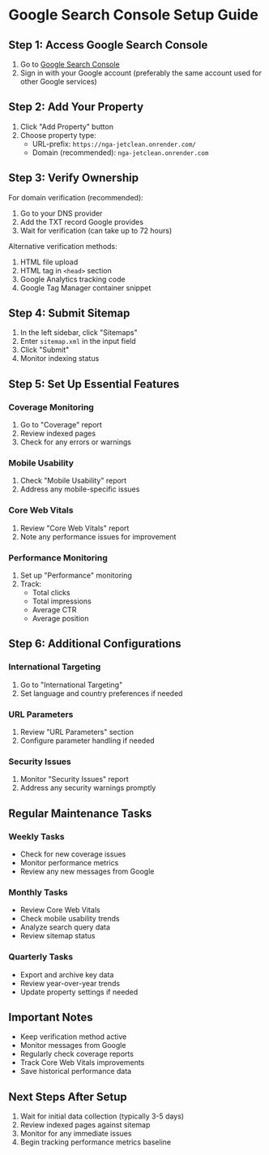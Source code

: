 # Google Search Console Setup Guide

## Step 1: Access Google Search Console
1. Go to [Google Search Console](https://search.google.com/search-console)
2. Sign in with your Google account (preferably the same account used for other Google services)

## Step 2: Add Your Property
1. Click "Add Property" button
2. Choose property type:
   - URL-prefix: `https://nga-jetclean.onrender.com/`
   - Domain (recommended): `nga-jetclean.onrender.com`

## Step 3: Verify Ownership
For domain verification (recommended):
1. Go to your DNS provider
2. Add the TXT record Google provides
3. Wait for verification (can take up to 72 hours)

Alternative verification methods:
1. HTML file upload
2. HTML tag in `<head>` section
3. Google Analytics tracking code
4. Google Tag Manager container snippet

## Step 4: Submit Sitemap
1. In the left sidebar, click "Sitemaps"
2. Enter `sitemap.xml` in the input field
3. Click "Submit"
4. Monitor indexing status

## Step 5: Set Up Essential Features

### Coverage Monitoring
1. Go to "Coverage" report
2. Review indexed pages
3. Check for any errors or warnings

### Mobile Usability
1. Check "Mobile Usability" report
2. Address any mobile-specific issues

### Core Web Vitals
1. Review "Core Web Vitals" report
2. Note any performance issues for improvement

### Performance Monitoring
1. Set up "Performance" monitoring
2. Track:
   - Total clicks
   - Total impressions
   - Average CTR
   - Average position

## Step 6: Additional Configurations

### International Targeting
1. Go to "International Targeting"
2. Set language and country preferences if needed

### URL Parameters
1. Review "URL Parameters" section
2. Configure parameter handling if needed

### Security Issues
1. Monitor "Security Issues" report
2. Address any security warnings promptly

## Regular Maintenance Tasks

### Weekly Tasks
- Check for new coverage issues
- Monitor performance metrics
- Review any new messages from Google

### Monthly Tasks
- Review Core Web Vitals
- Check mobile usability trends
- Analyze search query data
- Review sitemap status

### Quarterly Tasks
- Export and archive key data
- Review year-over-year trends
- Update property settings if needed

## Important Notes
- Keep verification method active
- Monitor messages from Google
- Regularly check coverage reports
- Track Core Web Vitals improvements
- Save historical performance data

## Next Steps After Setup
1. Wait for initial data collection (typically 3-5 days)
2. Review indexed pages against sitemap
3. Monitor for any immediate issues
4. Begin tracking performance metrics baseline 